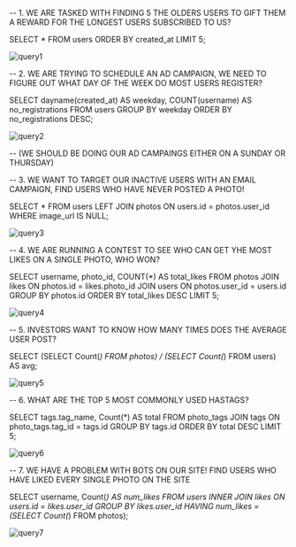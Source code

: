 -- 1. 	WE ARE TASKED WITH FINDING 5 THE OLDERS USERS TO GIFT THEM A REWARD FOR THE LONGEST USERS SUBSCRIBED TO US?


SELECT * FROM users 
ORDER BY created_at 
LIMIT 5;


![query1](https://github.com/moholomokhobo/mysql/assets/113181986/25728203-d30c-4d5f-9657-89e4f41bc2f1)


-- 2. 	WE ARE TRYING TO SCHEDULE AN AD CAMPAIGN, WE NEED TO FIGURE OUT WHAT DAY OF THE WEEK DO MOST USERS REGISTER?


SELECT 	dayname(created_at) AS weekday,
		COUNT(username) AS no_registrations 
FROM users 
GROUP BY weekday
ORDER BY no_registrations DESC;


![query2](https://github.com/moholomokhobo/mysql/assets/113181986/f18a2b61-43f7-47f0-8d29-2b21fbe2bbe5)


-- (WE SHOULD BE DOING OUR AD CAMPAINGS EITHER ON A SUNDAY OR THURSDAY)


-- 3. 	WE WANT TO TARGET OUR INACTIVE USERS WITH AN EMAIL CAMPAIGN, FIND USERS WHO HAVE NEVER POSTED A PHOTO!


SELECT *
FROM users
LEFT JOIN photos
	ON users.id = photos.user_id
WHERE image_url IS NULL;


![query3](https://github.com/moholomokhobo/mysql/assets/113181986/86985211-3f70-4c31-87a8-8f23f9ff412c)


-- 4. WE ARE RUNNING A CONTEST TO SEE WHO CAN GET YHE MOST LIKES ON A SINGLE PHOTO, WHO WON?


SELECT username, photo_id, COUNT(*) AS total_likes
FROM photos
	JOIN likes
	ON photos.id = likes.photo_id
    JOIN users
    ON photos.user_id = users.id
GROUP BY photos.id
ORDER BY total_likes DESC
LIMIT 5;


![query4](https://github.com/moholomokhobo/mysql/assets/113181986/cb3e6d7d-13a0-4492-9687-7a28d5d381a9)


-- 5. INVESTORS WANT TO KNOW HOW MANY TIMES DOES THE AVERAGE USER POST?


SELECT (SELECT Count(*) 
        FROM   photos) / (SELECT Count(*) 
                          FROM   users) AS avg; 
 

![query5](https://github.com/moholomokhobo/mysql/assets/113181986/bf300e24-c1da-480d-967f-f0a83819d2a4)


-- 6. WHAT ARE THE TOP 5 MOST COMMONLY USED HASTAGS?                          
 
 
SELECT tags.tag_name, 
       Count(*) AS total 
FROM   photo_tags 
       JOIN tags 
         ON photo_tags.tag_id = tags.id 
GROUP  BY tags.id 
ORDER  BY total DESC 
LIMIT  5;                          


![query6](https://github.com/moholomokhobo/mysql/assets/113181986/ecbf5033-521d-4b19-9c66-3a90099e25f7)


-- 7. 	WE HAVE A PROBLEM WITH BOTS ON OUR SITE! FIND USERS WHO HAVE LIKED EVERY SINGLE PHOTO ON THE SITE
	
    
SELECT username, 
       Count(*) AS num_likes 
FROM   users 
       INNER JOIN likes 
               ON users.id = likes.user_id 
GROUP  BY likes.user_id 
HAVING num_likes = (SELECT Count(*) 
                    FROM   photos); 
                    
                    
![query7](https://github.com/moholomokhobo/mysql/assets/113181986/39019ad3-1b56-4226-9214-4ad4d5490c92)

